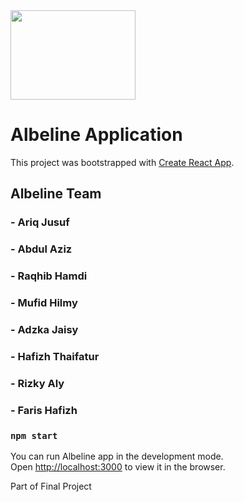 <img src="https://user-images.githubusercontent.com/48340625/109924443-da388880-7cf2-11eb-91ac-ec79800f5aab.png" width="200" height="143">

# Albeline Application

This project was bootstrapped with [Create React App](https://github.com/facebook/create-react-app).

## Albeline Team

### - Ariq Jusuf
### - Abdul Aziz
### - Raqhib Hamdi
### - Mufid Hilmy
### - Adzka Jaisy
### - Hafizh Thaifatur
### - Rizky Aly
### - Faris Hafizh

### `npm start`

You can run Albeline app in the development mode.\
Open [http://localhost:3000](http://localhost:3000) to view it in the browser.

Part of Final Project
